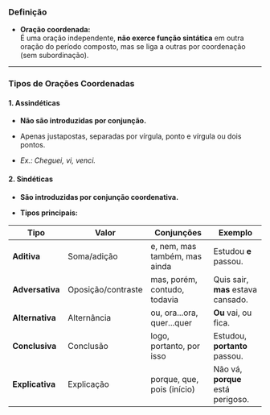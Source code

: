 
### **Definição**

- **Oração coordenada:**  
    É uma oração independente, **não exerce função sintática** em outra oração do período composto, mas se liga a outras por coordenação (sem subordinação).
    

---

### **Tipos de Orações Coordenadas**

#### **1. Assindéticas**

- **Não são introduzidas por conjunção.**
    
- Apenas justapostas, separadas por vírgula, ponto e vírgula ou dois pontos.
    
- _Ex.: Cheguei, vi, venci._
    

#### **2. Sindéticas**

- **São introduzidas por conjunção coordenativa.**
    
- **Tipos principais:**
    

|Tipo|Valor|Conjunções|Exemplo|
|---|---|---|---|
|**Aditiva**|Soma/adição|e, nem, mas também, mas ainda|Estudou **e** passou.|
|**Adversativa**|Oposição/contraste|mas, porém, contudo, todavia|Quis sair, **mas** estava cansado.|
|**Alternativa**|Alternância|ou, ora...ora, quer...quer|**Ou** vai, ou fica.|
|**Conclusiva**|Conclusão|logo, portanto, por isso|Estudou, **portanto** passou.|
|**Explicativa**|Explicação|porque, que, pois (início)|Não vá, **porque** está perigoso.|